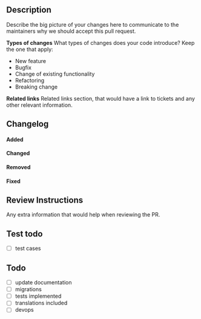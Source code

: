 ## Description
Describe the big picture of your changes here to communicate to the maintainers why we should accept this pull request.

**Types of changes**
What types of changes does your code introduce? Keep the one that apply:
- New feature
- Bugfix
- Change of existing functionality
- Refactoring
- Breaking change

**Related links**
Related links section, that would have a link to tickets and any other relevant information.

## Changelog
#### Added

#### Changed

#### Removed

#### Fixed

## Review Instructions
Any extra information that would help when reviewing the PR.

## Test todo
- [ ] test cases

## Todo
- [ ] update documentation
- [ ] migrations
- [ ] tests implemented
- [ ] translations included
- [ ] devops
